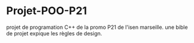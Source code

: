 # Projet-POO-P21

projet de programation C++ de la promo P21 de l'isen marseille.
une bible de projet expique les règles de design.
